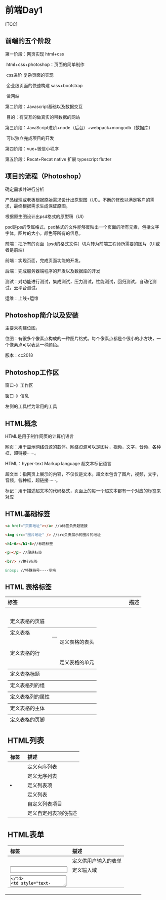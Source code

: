 # 前端Day1

[TOC]



## 前端的五个阶段

第一阶段：网页实现 html+css

​	html+css+photoshop：页面的简单制作

​	css进阶 复杂页面的实现

​	企业级页面的快速构建 sass+bootstrap

​	做网站

第二阶段：Javascript基础以及数据交互

​	目的：有交互的做真实的带数据的网站

第三阶段：JavaScript进阶+node（后台）+webpack+mongodb（数据库）

​	可以独立完成项目的开发

第四阶段：vue+微信小程序

第五阶段：Recat+Recat native 扩展 typescript flutter

## 项目的流程（Photoshop）

确定需求并进行分析

​	产品经理或老板根据原始需求设计出原型图（UI）。不断的修改以满足客户的需求，最终根据需求生成保证原图。

根据原生图设计出psd格式的原型稿（UI）

​	psd是ps的专属格式，psd格式的文件能够反映出一个页面的所有元素，包括文字字体，图片的大小，颜色等所有的信息。

前端：把所有的页面（psd的格式文件）切片转为前端工程师所需要的图片（UI或者是前端）

前端：实现页面，完成页面功能的开发。

后端：完成服务器端程序的开发以及数据库的开发

测试：对功能进行测试，集成测试，压力测试，性能测试，回归测试，自动化测试，云平台测试。

运维：上线+运维

## Photoshop简介以及安装

主要未构建位图。

位图：有很多个像素点构成的一种图片格式。每个像素点都是个很小的小方块，一个像素点可以表达一种颜色。

版本：cc2018

## Photoshop工作区

窗口-》工作区

窗口-》信息

左侧的工具栏为常用的工具

## HTML概念

HTML是用于制作网页的计算机语言

网页：用于显示网络资源的载体。网络资源可以是图片，视频，文字，音频，各种框，超链接······。

HTML：hyper-text Markup language 超文本标记语言

​	超文本：指网页上展示的内容，不仅仅是文本。超文本包含了图片，视频，文字，音频，各种框，超链接······。

​	标记：用于描述超文本的代码格式，页面上的每一个超文本都有一个对应的标签来对应

## HTML基础标签

```html
<a href="页面地址"></a> //a标签负责超链接
```

```html
<img src="图片地址" /> //src负责展示的图片的地址
```

```html
<h1-6></h1-6>//标题标签
```

```html
<p></p> //段落标签
```

```html
<br/> //换行标签
```

```html
&nbsp; //特殊符号----空格 
```

## HTML 表格标签

| 标签       | 描述             |
| :--------- | :--------------- |
| <table>    | 定义表格         |
| <th>       | 定义表格的表头   |
| <tr>       | 定义表格的行     |
| <td>       | 定义表格的单元   |
| <caption>  | 定义表格标题     |
| <colgroup> | 定义表格列的组   |
| <col>      | 定义表格列的属性 |
| <thead>    | 定义表格的页眉   |
| <tbody>    | 定义表格的主体   |
| <tfoot>    | 定义表格的页脚   |



## HTML列表

| 标签 | 描述                 |
| :--- | :------------------- |
| <ol> | 定义有序列表         |
| <ul> | 定义无序列表         |
| <li> | 定义列表项           |
| <dl> | 定义列表             |
| <dt> | 自定义列表项目       |
| <dd> | 定义自定列表项的描述 |

## HTML表单

| 标签       | 描述                                         |
| :--------- | :------------------------------------------- |
| <form>     | 定义供用户输入的表单                         |
| <input>    | 定义输入域                                   |
| <textarea> | 定义文本域 (一个多行的输入控件)              |a
| <label>    | 定义了 <input> 元素的标签，一般为输入标题    |
| <fieldset> | 定义了一组相关的表单元素，并使用外框包含起来 |
| <legend>   | 定义了 <fieldset> 元素的标题                 |
| <select>   | 定义了下拉选项列表                           |
| <optgroup> | 定义选项组                                   |
| <option>   | 定义下拉列表中的选项                         |
| <button>   | 定义一个点击按钮                             |
| <datalist> | 指定一个预先定义的输入控件选项列表           |
| <keygen>   | 定义了表单的密钥对生成器字段                 |
| <output>   | 定义一个计算结果                             |

